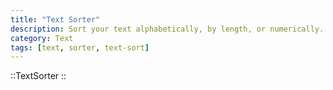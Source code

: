```yaml
---
title: "Text Sorter"
description: Sort your text alphabetically, by length, or numerically.
category: Text
tags: [text, sorter, text-sort]
---
```


::TextSorter
::
